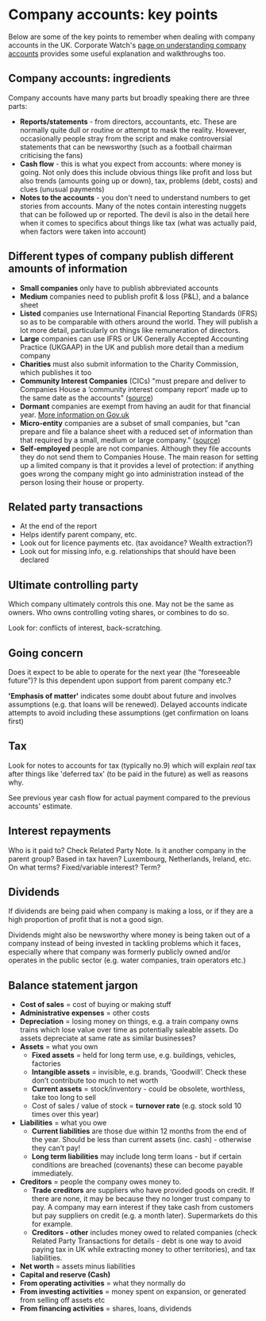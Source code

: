 # Company accounts: key points

Below are some of the key points to remember when dealing with company accounts in the UK. Corporate Watch's [page on understanding company accounts](https://corporatewatch.org/understanding-company-accounts/) provides some useful explanation and walkthroughs too.

## Company accounts: ingredients

Company accounts have many parts but broadly speaking there are three parts:

* **Reports/statements** - from directors, accountants, etc. These are normally quite dull or routine or attempt to mask the reality. However, occasionally people stray from the script and make controversial statements that can be newsworthy (such as a football chairman criticising the fans)
* **Cash flow** - this is what you expect from accounts: where money is going. Not only does this include obvious things like profit and loss but also trends (amounts going up or down), tax, problems (debt, costs) and clues (unusual payments)
* **Notes to the accounts** - you don't need to understand numbers to get stories from accounts. Many of the notes contain interesting nuggets that can be followed up or reported. The devil is also in the detail here when it comes to specifics about things like tax (what was actually paid, when factors were taken into account)

## Different types of company publish different amounts of information

* **Small companies** only have to publish abbreviated accounts
* **Medium** companies need to publish profit & loss (P&L), and a balance sheet
* **Listed** companies use International Financial Reporting Standards (IFRS) so as to be comparable with others around the world. They will publish a lot more detail, particularly on things like remuneration of directors.
* **Large** companies can use IFRS or UK Generally Accepted Accounting Practice (UKGAAP) in the UK and publish more detail than a medium company
* **Charities** must also submit information to the Charity Commission, which publishes it too
* **Community Interest Companies** (CICs) "must prepare and deliver to Companies House a ‘community interest company report’ made up to the same date as the accounts" ([source](https://www.gov.uk/government/publications/life-of-a-company-annual-requirements/life-of-a-company-part-1-accounts#community-interest-companies-cics))
* **Dormant** companies are exempt from having an audit for that financial year. [More information on Gov.uk](https://www.gov.uk/government/publications/life-of-a-company-annual-requirements/life-of-a-company-part-1-accounts#dormant-company-accounts)
* **Micro-entity** companies are a subset of small companies, but "can prepare and file a balance sheet with a reduced set of information than that required by a small, medium or large company." ([source](https://www.gov.uk/government/publications/life-of-a-company-annual-requirements/life-of-a-company-part-1-accounts#micro-entity-accounts))
* **Self-employed** people are not companies. Although they file accounts they do not send them to Companies House. The main reason for setting up a limited company is that it provides a level of protection: if anything goes wrong the company might go into administration instead of the person losing their house or property.

## Related party transactions

* At the end of the report
* Helps identify parent company, etc.
* Look out for licence payments etc. (tax avoidance? Wealth extraction?)
* Look out for missing info, e.g. relationships that should have been declared

## Ultimate controlling party

Which company ultimately controls this one. May not be the same as owners. Who owns controlling voting shares, or combines to do so.

Look for: conflicts of interest, back-scratching.

## Going concern

Does it expect to be able to operate for the next year (the “foreseeable future”)? Is this dependent upon support from parent company etc.?

**'Emphasis of matter'** indicates some doubt about future and involves assumptions (e.g. that loans will be renewed). Delayed accounts indicate attempts to avoid including these assumptions (get confirmation on loans first)

## Tax

Look for notes to accounts for tax (typically no.9) which will explain *real* tax after things like 'deferred tax' (to be paid in the future) as well as reasons why.

See previous year cash flow for actual payment compared to the previous accounts' estimate.

## Interest repayments

Who is it paid to? Check Related Party Note. Is it another company in the parent group? Based in tax haven? Luxembourg, Netherlands, Ireland, etc. On what terms? Fixed/variable interest? Term?

## Dividends

If dividends are being paid when company is making a loss, or if they are a high proportion of profit that is not a good sign.

Dividends might also be newsworthy where money is being taken out of a company instead of being invested in tackling problems which it faces, especially where that company was formerly publicly owned and/or operates in the public sector (e.g. water companies, train operators etc.)

## Balance statement jargon

* **Cost of sales** = cost of buying or making stuff
* **Administrative expenses** = other costs
* **Depreciation** = losing money on things, e.g. a train company owns trains which lose value over time as potentially saleable assets. Do assets depreciate at same rate as similar businesses?
* **Assets** = what you own
  * **Fixed assets** = held for long term use, e.g. buildings, vehicles, factories
  * **Intangible assets** = invisible, e.g. brands, ‘Goodwill’. Check these don’t contribute too much to net worth
  * **Current assets** = stock/inventory - could be obsolete, worthless, take too long to sell
  * Cost of sales / value of stock = **turnover rate** (e.g. stock sold 10 times over this year)
* **Liabilities** = what you owe
  * **Current liabilities** are those due within 12 months from the end of the year. Should be less than current assets (inc. cash) - otherwise they can’t pay!
  * **Long term liabilities** may include long term loans - but if certain conditions are breached (covenants) these can become payable immediately.
* **Creditors** = people the company owes money to.
  * **Trade creditors** are suppliers who have provided goods on credit. If there are none, it may be because they no longer trust company to pay. A company may earn interest if they take cash from customers but pay suppliers on credit (e.g. a month later). Supermarkets do this for example.
  * **Creditors - other** includes money owed to related companies (check Related Party Transactions for details - debt is one way to avoid paying tax in UK while extracting money to other territories), and tax liabilities.
* **Net worth** = assets minus liabilities
* **Capital and reserve (Cash)**
* **From operating activities** = what they normally do
* **From investing activities** = money spent on expansion, or generated from selling off assets etc
* **From financing activities** = shares, loans, dividends
